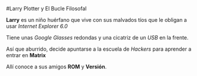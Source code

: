 #Larry Plotter y El Bucle Filosofal

**Larry** es un niño huérfano que vive con sus malvados tíos 
que le obligan a usar *Internet Explorer 6.0*

Tiene unas *Google Glasses* redondas y una cicatriz de un *USB* en la frente.

Así que aburrido, decide apuntarse a la escuela de *Hackers* para aprender a entrar en **Matrix**

Allí conoce a sus amigos **ROM** y **Versión**.
